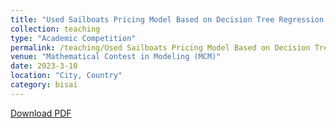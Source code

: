 ```yaml
---
title: "Used Sailboats Pricing Model Based on Decision Tree Regression with AdaBoost"
collection: teaching
type: "Academic Competition"
permalink: /teaching/Used Sailboats Pricing Model Based on Decision Tree Regression with AdaBoost
venue: "Mathematical Contest in Modeling (MCM)"
date: 2023-3-10
location: "City, Country"
category: bisai
---
```


[Download PDF](https://ShangrunLu.github.io/files/MCMpaper.pdf)
